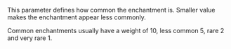 This parameter defines how common the enchantment is. Smaller value makes the enchantment appear less commonly.

Common enchantments usually have a weight of 10, less common 5, rare 2 and very rare 1.
